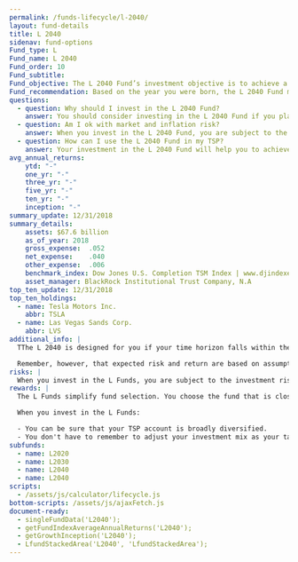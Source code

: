```yaml
---
permalink: /funds-lifecycle/l-2040/
layout: fund-details
title: L 2040
sidenav: fund-options
Fund_type: L
Fund_name: L 2040
Fund_order: 10
Fund_subtitle:
Fund_objective: The L 2040 Fund’s investment objective is to achieve a high level of growth with a low emphasis on preservation of assets. The Fund's allocation in the G, F, C, S, and I Funds is adjusted quarterly. The L 2040 will roll into the L Income Fund automatically in July 2040 when its allocation becomes the same as the allocation of the L Income Fund.
Fund_recommendation: Based on the year you were born, the L 2040 Fund may be a good choice for you because you could have decades until retirement and can ride out any fluctuations in the market.
questions:
  - question: Why should I invest in the L 2040 Fund?
    answer: You should consider investing in the L 2040 Fund if you plan to withdraw money from your TSP account beginning 2035 through 2044.
  - question: Am I ok with market and inflation risk?
    answer: When you invest in the L 2040 Fund, you are subject to the investment risks associated with the G, F, C, S, and I funds. This means that the L 2040 Fund can have periods of gain and loss, just as the individual TSP funds do.
  - question: How can I use the L 2040 Fund in my TSP?
    answer: Your investment in the L 2040 Fund will help you to achieve the best expected return for the amount of expected risk that is appropriate for your time horizon. The L 2040 Fund makes the investing process easy for you because you do not have to figure out how to diversify your account or how and when to rebalance - it’s done for you.
avg_annual_returns:
    ytd: "-"
    one_yr: "-"
    three_yr: "-"
    five_yr: "-"
    ten_yr: "-"
    inception: "-"
summary_update: 12/31/2018
summary_details:
    assets: $67.6 billion
    as_of_year: 2018
    gross_expense:  .052
    net_expense:    .040
    other_expense:  .006
    benchmark_index: Dow Jones U.S. Completion TSM Index | www.djindexes.com
    asset_manager: BlackRock Institutional Trust Company, N.A
top_ten_update: 12/31/2018
top_ten_holdings:
  - name: Tesla Motors Inc.
    abbr: TSLA
  - name: Las Vegas Sands Corp.
    abbr: LVS
additional_info: |
  TThe L 2040 is designed for you if your time horizon falls within the 2035 through 2044 range. The asset allocation of this fund is adjusted quarterly, moving to a more conservative mix, gradually approaching that of the L Income Fund. Between quarterly adjustments, the asset allocation of the L 2040 is maintained through daily rebalancing to the fund’s target allocation.

  Remember, however, that expected risk and return are based on assumptions about future economic conditions and investment performance. There is no guaranteed rate of return for any period, either short-term or long-term. For the fund’s historical returns, visit [Share Price History](). Past performance does not guarantee future results.
risks: |
  When you invest in the L Funds, you are subject to the investment risks associated with the G, F, C, S, and I funds. Your account is not guaranteed against loss. The L Funds can have periods of gain and loss, just as the individual TSP funds do.
rewards: |
  The L Funds simplify fund selection. You choose the fund that is closest to your target date (or, if your target date falls between the target dates that are offered, you can split your account between the two target date funds closest to your time horizon).

  When you invest in the L Funds:

  - You can be sure that your TSP account is broadly diversified.
  - You don't have to remember to adjust your investment mix as your target date approaches - it's done for you.
subfunds:
  - name: L2020
  - name: L2030
  - name: L2040
  - name: L2040
scripts:
  - /assets/js/calculator/lifecycle.js
bottom-scripts: /assets/js/ajaxFetch.js
document-ready:
  - singleFundData('L2040');
  - getFundIndexAverageAnnualReturns('L2040');
  - getGrowthInception('L2040');
  - LfundStackedArea('L2040', 'LfundStackedArea');
---
```

